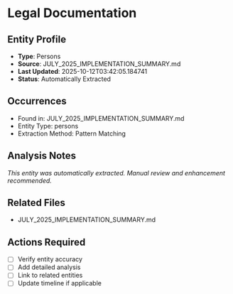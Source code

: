 # Legal Documentation

## Entity Profile
- **Type**: Persons
- **Source**: JULY_2025_IMPLEMENTATION_SUMMARY.md
- **Last Updated**: 2025-10-12T03:42:05.184741
- **Status**: Automatically Extracted

## Occurrences
- Found in: JULY_2025_IMPLEMENTATION_SUMMARY.md
- Entity Type: persons
- Extraction Method: Pattern Matching

## Analysis Notes
*This entity was automatically extracted. Manual review and enhancement recommended.*

## Related Files
- JULY_2025_IMPLEMENTATION_SUMMARY.md

## Actions Required
- [ ] Verify entity accuracy
- [ ] Add detailed analysis
- [ ] Link to related entities
- [ ] Update timeline if applicable
